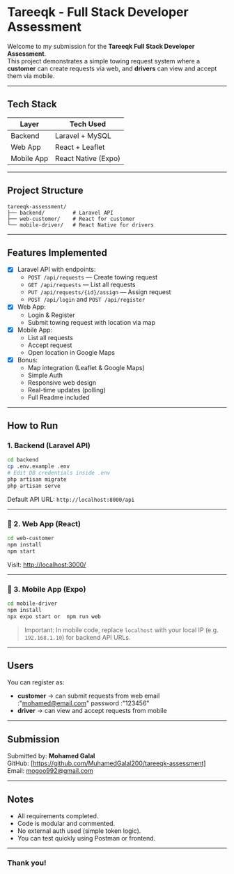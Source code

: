 #  Tareeqk - Full Stack Developer Assessment

Welcome to my submission for the **Tareeqk Full Stack Developer Assessment**.  
This project demonstrates a simple towing request system where a **customer** can create requests via web, and **drivers** can view and accept them via mobile.

---

##  Tech Stack

| Layer      | Tech Used            |
|------------|----------------------|
| Backend    | Laravel + MySQL      |
| Web App    | React + Leaflet      |
| Mobile App | React Native (Expo)  |

---

##  Project Structure

```
tareeqk-assessment/
├── backend/         # Laravel API
├── web-customer/    # React for customer
└── mobile-driver/   # React Native for drivers
```

---

##  Features Implemented

- [x] Laravel API with endpoints:
  - `POST /api/requests` — Create towing request
  - `GET /api/requests` — List all requests
  - `PUT /api/requests/{id}/assign` — Assign request
  - `POST /api/login` and `POST /api/register`
- [x] Web App:
  - Login & Register
  - Submit towing request with location via map
- [x] Mobile App:
  - List all requests
  - Accept request
  - Open location in Google Maps
- [x] Bonus:
  -  Map integration (Leaflet & Google Maps)
  -  Simple Auth
  -  Responsive web design
  -  Real-time updates (polling)
  -  Full Readme included

---

##  How to Run

###  1. Backend (Laravel API)

```bash
cd backend
cp .env.example .env
# Edit DB credentials inside .env
php artisan migrate
php artisan serve
```

Default API URL: `http://localhost:8000/api`

---

### 🔹 2. Web App (React)

```bash
cd web-customer
npm install
npm start
```

Visit: [http://localhost:3000/](http://localhost:3000/)

---

### 🔹 3. Mobile App (Expo)

```bash
cd mobile-driver
npm install
npx expo start or  npm run web


```

> Important: In mobile code, replace `localhost` with your local IP (e.g. `192.168.1.10`) for backend API URLs.

---

## Users

You can register as:
- **customer** → can submit requests from web
email :"mohamed@email.com"
password :"123456"
- **driver** → can view and accept requests from mobile

---

##  Submission

Submitted by: **Mohamed Galal**  
GitHub: [https://github.com/MuhamedGalal200/tareeqk-assessment]  
Email: mogoo992@gmail.com


---

##  Notes

- All requirements completed.
- Code is modular and commented.
- No external auth used (simple token logic).
- You can test quickly using Postman or frontend.
---

### Thank you! 
